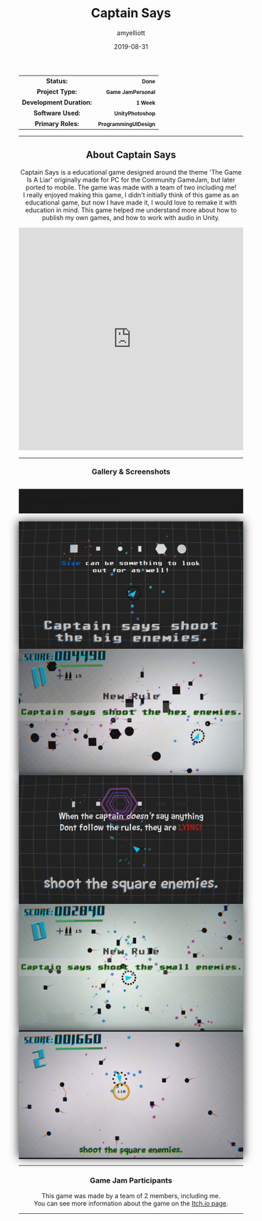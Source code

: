﻿---
layout: post
title:  "Captain Says"
type: "Game Development Blog"
color: "background-color: seagreen"
summary: "Captain Says is a educational game designed around the theme 'The Game Is A Liar'. <small>(Community Game Jam)</small>"
author: amyelliott
date: '2019-08-31'
category: ['game-development', 'game-jam', 'unity']
thumbnail: /assets/img/posts/CapSays/cover.png
keywords: educational, gamejam, casual, arcade
permalink: /blog/captain-says/
usemathjax: true
genre: ['Educational', 'Casual']
browser_playable: true
hidden: true
---

<!--- ------------------ -->
<!--- Status of the game -->
<!--- ------------------ -->
<div class="table-mobile">
    <table>
        <tr>
            <th style="border: 0px !important">Status:</th>
            <th style="text-align:right; border: 0px !important"><small class="btn btn-col status-button">Done</small></th>
        </tr>
        <tr>
            <th style="border: 0px !important">Project Type:</th> 
            <th style="text-align:right; border: 0px !important"><small class="btn btn-col status-button">Game Jam</small><small class="btn btn-col status-button">Personal</small></th>
        </tr>
        <tr>
            <th style="border: 0px !important">Development Duration:</th>
            <th style="text-align:right; border: 0px !important"><small class="btn btn-col status-button">1 Week</small></th>
        </tr>
        <tr>
            <th style="border: 0px !important">Software Used:</th>
            <th style="text-align:right; border: 0px !important"><small class="btn btn-col status-button">Unity</small><small class="btn btn-col status-button">Photoshop</small></th>
        </tr>
        <tr>
            <th style="border: 0px !important">Primary Roles:</th>
            <th style="text-align:right; border: 0px !important"><small class="btn btn-col status-button">Programming</small><small class="btn btn-col status-button">UI</small><small class="btn btn-col status-button">Design</small></th>
        </tr>
    </table>
</div>

<hr>
<!--- ---------------------------- -->
<!--- Main description of the game -->
<!--- ---------------------------- -->
<div class = "card">
    <h2 style="text-align: center;">About Captain Says</h2>
    <p style="text-align: center;">Captain Says is a educational game designed around the theme 'The Game Is A Liar' originally made for PC for the Community GameJam, but later ported to mobile. The game was made with a team of two including me! <br /> I really enjoyed making this game, I didn't initially think of this game as an educational game, but now I have made it, I would love to remake it with education in mind. This game helped me understand more about how to publish my own games, and how to work with audio in Unity.</p>
</div>

<!--- ------------------------------------ -->
<!--- Embed or Youtube Footage of the game -->
<!--- ------------------------------------ -->
<div class="video-container" style="padding-top: 0px !important">
    <iframe src="https://www.youtube.com/embed/jCQq_6hxVxk" width="100%" height="500" frameborder="0"></iframe>
</div>
<hr>
<!--- ------------------------------------ -->
<!--- Gallery and screenshots for the game -->
<!--- ------------------------------------ -->
<h3 style="text-align:center; margin-top: 20px; margin-bottom: 20px">Gallery & Screenshots</h3>
<div class="panel-heading active" role="tab" id="headingOne">
    <h2 class="panel-title" style="word-wrap: normal; padding: 15px; background-color: #1b1b1b">
    <a role="button" data-toggle="collapse" data-parent="#accordion" href="#collapseGall" aria-expanded="true" aria-controls="collapseGall" style="font-size: 18px; padding: 0px !important">
        Gameplay Screenshots
    </a>
    </h2>                                
</div>
<div id="collapseGall" class="panel-collapse collapse" role="tabpanel" aria-labelledby="headingOne">
    <div class="panel-body">
        <div class = "widcard" style="background-color: #1c1c1e; margin-bottom: 0px !important">
            <img src="/assets/img/posts/CapSays/1.png" style="max-width: -webkit-fill-available; box-shadow: 0px 0px 20px #202022;">
        </div>
        <div class = "widcard" style="background-color: #1c1c1e; margin-bottom: 0px !important">
            <img src="/assets/img/posts/CapSays/2.png" style="max-width: -webkit-fill-available; box-shadow: 0px 0px 20px #202022;">
        </div>
        <div class = "widcard" style="background-color: #1c1c1e; margin-bottom: 0px !important">
            <img src="/assets/img/posts/CapSays/3.png" style="max-width: -webkit-fill-available; box-shadow: 0px 0px 20px #202022;">
        </div>
                <div class = "widcard" style="background-color: #1c1c1e; margin-bottom: 0px !important">
            <img src="/assets/img/posts/CapSays/4.png" style="max-width: -webkit-fill-available; box-shadow: 0px 0px 20px #202022;">
        </div>
        <div class = "widcard" style="background-color: #1c1c1e; margin-bottom: 0px !important">
            <img src="/assets/img/posts/CapSays/5.png" style="max-width: -webkit-fill-available; box-shadow: 0px 0px 20px #202022;">
        </div>
    </div>
</div>

<hr>
<!--- ------- -->
<!--- Credits -->
<!--- ------- -->
<h3 style="text-align:center">Game Jam Participants</h3>
<p style="text-align:center">This game was made by a team of 2 members, including me. <br /> You can see more information about the game on the <a class = "a-text" href="https://amy-elliott.itch.io/captain-says" target="_blank">Itch.io page</a>.</p> 

<hr>


